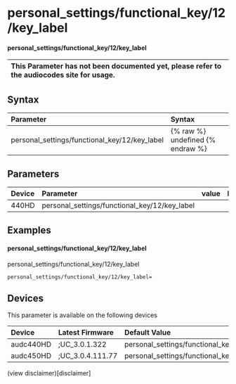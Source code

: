 ﻿---
description: personal_settings/functional_key/12/key_label
search: false
---

# personal_settings/functional_key/12/key_label

#### personal_settings/functional_key/12/key_label


| This Parameter has not been documented yet, please refer to the audiocodes site for usage.  |
| :--- |

## Syntax
| Parameter | Syntax |
| :--- | :--- |
|personal_settings/functional_key/12/key_label | {% raw %} undefined {% endraw %} |

## Parameters
|Device|Parameter|value|Description|
|:---|:---|:---|:---|
| 440HD | personal_settings/functional_key/12/key_label |  |  |

## Examples
#### personal_settings/functional_key/12/key_label

personal_settings/functional_key/12/key_label

```
personal_settings/functional_key/12/key_label=
```

## Devices
This parameter is available on the following devices

| Device | Latest Firmware | Default Value |
|:---|:---|:---|
| audc440HD | ;UC_3.0.1.322 | personal_settings/functional_key/12/key_label= 
| audc450HD | ;UC_3.0.4.111.77 | personal_settings/functional_key/12/key_label= 

(view disclaimer)[disclaimer]
